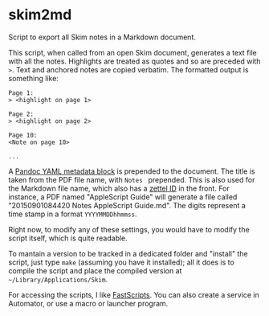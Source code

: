 # skim2md

Script to export all Skim notes in a Markdown document.

This script, when called from an open Skim document, generates a text file with all the notes. Highlights are treated as quotes and so are preceded with `>`. Text and anchored notes are copied verbatim. The formatted output is something like:

	Page 1:
	> <highlight on page 1>

	Page 2:
	> <highlight on page 2>

	Page 10:
	<Note on page 10>

	...

A [Pandoc YAML metadata block](http://pandoc.org/README.html#pandocs-markdown) is prepended to the document. The title is taken from the PDF file name, with `Notes ` prepended. This is also used for the Markdown file name, which also has a [zettel ID](http://zettelkasten.de/posts/) in the front. For instance, a PDF named "AppleScript Guide" will generate a file called "20150901084420 Notes AppleScript Guide.md". The digits represent a time stamp in a format `YYYYMMDDhhmmss`.

Right now, to modify any of these settings, you would have to modify the script itself, which is quite readable.

To mantain a version to be tracked in a dedicated folder and "install" the script, just type `make` (assuming you have it installed); all it does is to compile the script and place the compiled version at `~/Library/Applications/Skim`.

For accessing the scripts, I like [FastScripts](https://red-sweater.com/fastscripts/). You can also create a service in Automator, or use a macro or launcher program.
